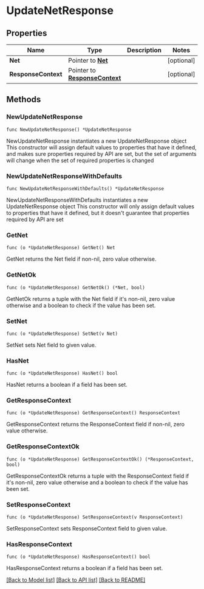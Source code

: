 # UpdateNetResponse

## Properties

Name | Type | Description | Notes
------------ | ------------- | ------------- | -------------
**Net** | Pointer to [**Net**](Net.md) |  | [optional] 
**ResponseContext** | Pointer to [**ResponseContext**](ResponseContext.md) |  | [optional] 

## Methods

### NewUpdateNetResponse

`func NewUpdateNetResponse() *UpdateNetResponse`

NewUpdateNetResponse instantiates a new UpdateNetResponse object
This constructor will assign default values to properties that have it defined,
and makes sure properties required by API are set, but the set of arguments
will change when the set of required properties is changed

### NewUpdateNetResponseWithDefaults

`func NewUpdateNetResponseWithDefaults() *UpdateNetResponse`

NewUpdateNetResponseWithDefaults instantiates a new UpdateNetResponse object
This constructor will only assign default values to properties that have it defined,
but it doesn't guarantee that properties required by API are set

### GetNet

`func (o *UpdateNetResponse) GetNet() Net`

GetNet returns the Net field if non-nil, zero value otherwise.

### GetNetOk

`func (o *UpdateNetResponse) GetNetOk() (*Net, bool)`

GetNetOk returns a tuple with the Net field if it's non-nil, zero value otherwise
and a boolean to check if the value has been set.

### SetNet

`func (o *UpdateNetResponse) SetNet(v Net)`

SetNet sets Net field to given value.

### HasNet

`func (o *UpdateNetResponse) HasNet() bool`

HasNet returns a boolean if a field has been set.

### GetResponseContext

`func (o *UpdateNetResponse) GetResponseContext() ResponseContext`

GetResponseContext returns the ResponseContext field if non-nil, zero value otherwise.

### GetResponseContextOk

`func (o *UpdateNetResponse) GetResponseContextOk() (*ResponseContext, bool)`

GetResponseContextOk returns a tuple with the ResponseContext field if it's non-nil, zero value otherwise
and a boolean to check if the value has been set.

### SetResponseContext

`func (o *UpdateNetResponse) SetResponseContext(v ResponseContext)`

SetResponseContext sets ResponseContext field to given value.

### HasResponseContext

`func (o *UpdateNetResponse) HasResponseContext() bool`

HasResponseContext returns a boolean if a field has been set.


[[Back to Model list]](../README.md#documentation-for-models) [[Back to API list]](../README.md#documentation-for-api-endpoints) [[Back to README]](../README.md)


